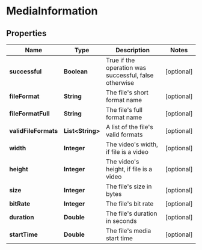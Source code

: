 
# MediaInformation

## Properties
Name | Type | Description | Notes
------------ | ------------- | ------------- | -------------
**successful** | **Boolean** | True if the operation was successful, false otherwise |  [optional]
**fileFormat** | **String** | The file&#39;s short format name |  [optional]
**fileFormatFull** | **String** | The file&#39;s full format name |  [optional]
**validFileFormats** | **List&lt;String&gt;** | A list of the file&#39;s valid formats |  [optional]
**width** | **Integer** | The video&#39;s width, if file is a video |  [optional]
**height** | **Integer** | The video&#39;s height, if file is a video |  [optional]
**size** | **Integer** | The file&#39;s size in bytes |  [optional]
**bitRate** | **Integer** | The file&#39;s bit rate |  [optional]
**duration** | **Double** | The file&#39;s duration in seconds |  [optional]
**startTime** | **Double** | The file&#39;s media start time |  [optional]



